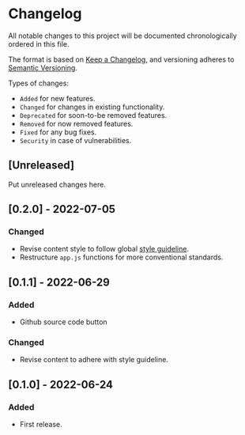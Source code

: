 # Changelog
All notable changes to this project will be documented chronologically ordered
in this file.

The format is based on [Keep a Changelog](https://keepachangelog.com/en/1.0.0/),
and versioning adheres to [Semantic Versioning](https://semver.org/spec/v2.0.0.html).

Types of changes:
* `Added` for new features.
* `Changed` for changes in existing functionality.
* `Deprecated` for soon-to-be removed features.
* `Removed` for now removed features.
* `Fixed` for any bug fixes.
* `Security` in case of vulnerabilities.

## [Unreleased]
Put unreleased changes here.

## [0.2.0] - 2022-07-05
### Changed
- Revise content style to follow global [style guideline](https://github.com/mkfizi/style-guideline).
- Restructure `app.js` functions for more conventional standards.

## [0.1.1] - 2022-06-29
### Added
- Github source code button

### Changed
- Revise content to adhere with style guideline.

## [0.1.0] - 2022-06-24
### Added
- First release.